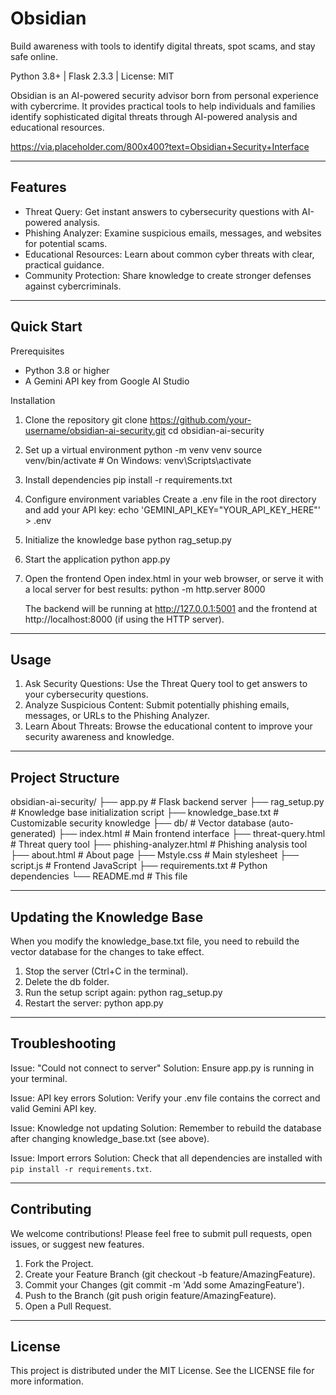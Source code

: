 Obsidian
=================================================

Build awareness with tools to identify digital threats, spot scams, and stay safe online.

Python 3.8+ | Flask 2.3.3 | License: MIT

Obsidian is an AI-powered security advisor born from personal experience with cybercrime. It provides practical tools to help individuals and families identify sophisticated digital threats through AI-powered analysis and educational resources.


https://via.placeholder.com/800x400?text=Obsidian+Security+Interface

-------------------------------------------------
Features
-------------------------------------------------

* Threat Query: Get instant answers to cybersecurity questions with AI-powered analysis.
* Phishing Analyzer: Examine suspicious emails, messages, and websites for potential scams.
* Educational Resources: Learn about common cyber threats with clear, practical guidance.
* Community Protection: Share knowledge to create stronger defenses against cybercriminals.

-------------------------------------------------
Quick Start
-------------------------------------------------

Prerequisites
* Python 3.8 or higher
* A Gemini API key from Google AI Studio

Installation
1. Clone the repository
   git clone https://github.com/your-username/obsidian-ai-security.git
   cd obsidian-ai-security

2. Set up a virtual environment
   python -m venv venv
   source venv/bin/activate  # On Windows: venv\Scripts\activate

3. Install dependencies
   pip install -r requirements.txt

4. Configure environment variables
   Create a .env file in the root directory and add your API key:
   echo 'GEMINI_API_KEY="YOUR_API_KEY_HERE"' > .env

5. Initialize the knowledge base
   python rag_setup.py

6. Start the application
   python app.py

7. Open the frontend
   Open index.html in your web browser, or serve it with a local server for best results:
   python -m http.server 8000
   
   The backend will be running at http://127.0.0.1:5001 and the frontend at http://localhost:8000 (if using the HTTP server).

-------------------------------------------------
Usage
-------------------------------------------------

1. Ask Security Questions: Use the Threat Query tool to get answers to your cybersecurity questions.
2. Analyze Suspicious Content: Submit potentially phishing emails, messages, or URLs to the Phishing Analyzer.
3. Learn About Threats: Browse the educational content to improve your security awareness and knowledge.

-------------------------------------------------
Project Structure
-------------------------------------------------

obsidian-ai-security/
├── app.py               # Flask backend server
├── rag_setup.py         # Knowledge base initialization script
├── knowledge_base.txt   # Customizable security knowledge
├── db/                  # Vector database (auto-generated)
├── index.html           # Main frontend interface
├── threat-query.html    # Threat query tool
├── phishing-analyzer.html # Phishing analysis tool
├── about.html           # About page
├── Mstyle.css           # Main stylesheet
├── script.js            # Frontend JavaScript
├── requirements.txt     # Python dependencies
└── README.md            # This file

-------------------------------------------------
Updating the Knowledge Base
-------------------------------------------------

When you modify the knowledge_base.txt file, you need to rebuild the vector database for the changes to take effect.

1. Stop the server (Ctrl+C in the terminal).
2. Delete the db folder.
3. Run the setup script again:
   python rag_setup.py
4. Restart the server:
   python app.py

-------------------------------------------------
Troubleshooting
-------------------------------------------------

Issue: "Could not connect to server"
Solution: Ensure app.py is running in your terminal.

Issue: API key errors
Solution: Verify your .env file contains the correct and valid Gemini API key.

Issue: Knowledge not updating
Solution: Remember to rebuild the database after changing knowledge_base.txt (see above).

Issue: Import errors
Solution: Check that all dependencies are installed with `pip install -r requirements.txt`.

-------------------------------------------------
Contributing
-------------------------------------------------

We welcome contributions! Please feel free to submit pull requests, open issues, or suggest new features.

1. Fork the Project.
2. Create your Feature Branch (git checkout -b feature/AmazingFeature).
3. Commit your Changes (git commit -m 'Add some AmazingFeature').
4. Push to the Branch (git push origin feature/AmazingFeature).
5. Open a Pull Request.

-------------------------------------------------
License
-------------------------------------------------

This project is distributed under the MIT License. See the LICENSE file for more information.
